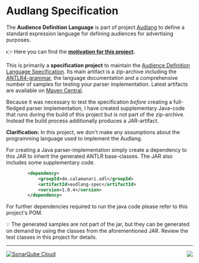 # Audlang Specification

The **Audience Definition Language** is part of project [Audlang](https://github.com/users/KarlEilebrecht/projects/1/views/1?pane=info) to define a standard expression language for defining audiences for advertising purposes.

:point_right: Here you can find the **[motivation for this project](./doc/Motivation.md).**

This is primarily a **specification project** to maintain the [Audience Definition Language Specification](./doc/AudienceDefinitionLanguageSpecification.md). Its main artifact is a zip-archive including the [ANTLR4-grammar](./src/main/antlr4/Audlang.g4), the language documentation and a comprehensive number of samples for testing your parser implementation. Latest artifacts are available on [Maven Central](https://central.sonatype.com/namespace/de.calamanari.adl).

Because it was necessary to test the specification *before* creating a full-fledged parser implementation, I have created supplementary Java-code that runs during the build of this project but is not part of the zip-archive. Instead the build process additionally produces a JAR-artifact. 

**Clarification:** In this project, we don't make any assumptions about the programming language used to implement the Audlang. 

For creating a Java parser-implementation simply create a dependency to this JAR to inherit the generated ANTLR base-classes. The JAR also includes some supplementary code.

```xml
		<dependency>
			<groupId>de.calamanari.adl</groupId>
			<artifactId>audlang-spec</artifactId>
			<version>1.0.4</version>
		</dependency>
```

For further dependencies required to run the java code please refer to this project's POM.

:bulb: The generated samples are not part of the jar, but they can be generated on demand by using the classes from the aforementioned JAR. Review the test classes in this project for details.

----
<img align="right" src="https://sonarcloud.io/api/project_badges/measure?project=KarlEilebrecht_audlang-spec&metric=alert_status" />

[![SonarQube Cloud](https://sonarcloud.io/images/project_badges/sonarcloud-light.svg)](https://sonarcloud.io/summary/new_code?id=KarlEilebrecht_audlang-spec)

